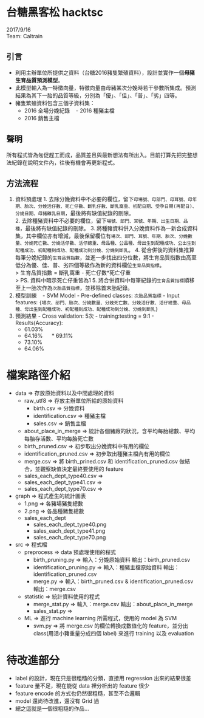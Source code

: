 # 台糖黑客松 hacktsc 
2017/9/16  
Team: Caltrain

## 引言  
- 利用主辦單位所提供之資料（台糖2016豬隻繁殖資料），設計並實作一個**母豬生育品質預測模型**。   
- 此模型輸入為一特徵向量，特徵向量由母豬某次分娩時若干參數所集成。預測結果為其下一胎的品質等級，分別為「優」、「佳」、「普」、「劣」四等。  
- 豬隻繁殖資料包含三個子資料集：
  - 2016 全場分娩紀錄  
  - 2016 種豬主檔   
  - 2016 銷售主檔  

## 聲明 
所有程式皆為匆促趕工而成，品質差且與最新想法有所出入。目前打算先把完整想法紀錄在說明文件內，往後有機會再更新程式。  

## 方法流程
  1. 資料預處理
    1. 去除分娩資料中不必要的欄位，留下`母場號、母部門、母耳號、母年期、胎次、分娩活仔數、死亡仔數、斷乳仔數、斷乳窩重、初配日期、受孕日期(再配日)、分娩日期、母豬離乳日期`，最後將有缺值紀錄的刪除。  
    2. 去除種豬資料中不必要的欄位，留下`場號、部門、耳號、年期、出生日期、品種`，最後將有缺值紀錄的刪除。
    3. 將種豬資料併入分娩資料作為一新合成資料集，其中欄位亦有增減，最後保留欄位有`場次、部門、耳號、年期、胎次、分娩數量、分娩死亡數、分娩活仔數、活仔總重、母品種、公品種、母出生到配種成功、公出生到配種成功、初配種到成功、配種成功到分娩、分娩到斷乳`。
    4. 從合併後的資料集推算每筆分娩紀錄的`生育品質指數`，並進一步找出四分位數，將生育品質指數由高至低分為優、佳、普、劣四個等級作為新的資料欄位`生育品質指標`。  
    >  生育品質指數 = 斷乳窩重 - 死亡仔數*死亡仔重     
    >  PS. 資料中暗示死亡仔重皆為1
    5. 將合併資料中每筆紀錄的`生育品質指標`順移至上一胎次作為`次胎品質指標`，並移除首末胎紀錄。
  2. 模型訓練
    - SVM Model
    - Pre-defined classes: `次胎品質指標`
    - Input features: `{場次、部門、胎次、分娩數量、分娩死亡數、分娩活仔數、活仔總重、母品種、母出生到配種成功、初配種到成功、配種成功到分娩、分娩到斷乳}`
  3. 預測結果
    - Cross validation: 5次
    - training:testing = 9:1
    - Results(Accuracy):
      * 61.03%
      * 64.16%
      * 69.11%
      * 73.10%
      * 64.06%
		
# 檔案路徑介紹
  * data => 存放原始資料以及中間處理的資料
    - raw_utf8 => 存放主辦單位所給的原始資料
      - birth.csv => 分娩資料
      - identification.csv => 種豬主檔
      - sales.csv => 銷售主檔
    - about_place_in_merge => 統計各個豬廠的狀況，含平均每胎總數、平均每胎存活數、平均每胎死亡數
    - birth_pruned.csv => 初步取出分娩資料中有用的欄位
    - identification_pruned.csv => 初步取出種豬主檔內有用的欄位
    - merge.csv => 將 birth_prined.csv 和 identification_pruned.csv 做結合，並觀察缺值決定最終要使用的 feature
    - sales_each_dept_type40.csv =>
    - sales_each_dept_type41.csv =>
    - sales_each_dept_type70.csv =>
  * graph => 程式產生的統計圖表
    - 1.png => 各豬場豬隻總數
    - 2.png => 各品種豬隻總數
    - sales_each_dept
      - sales_each_dept_type40.png
      - sales_each_dept_type41.png
      - sales_each_dept_type70.png
  * src => 程式檔
    - preprocess => data 預處理使用的程式
      - birth_pruning.py => 輸入：分娩原始資料 輸出：birth_pruned.csv
      - identification_pruning.py => 輸入：種豬主檔原始資料 輸出：identification_pruned.csv
      - merge.py => 輸入：birth_pruned.csv & identification_pruned.csv 輸出：merge.csv
    - statistic => 統計資料使用的程式
      - merge_stat.py => 輸入：merge.csv 輸出：about_place_in_merge
      - sales_stat.py =>
    - ML => 進行 machine learning 所需程式，使用的 model 為 SVM
      - svm.py => 將 merge.csv 的欄位轉換成數值化的 feature，並分出 class(用活小豬重量分成四個 label) 來進行 training 以及 evaluation
# 待改進部分
  * label 的設計，現在只是很粗糙的分類，直接用 regression 出來的結果很差
  * feature 量不足，現在能從 data 裡分析出的 feature 很少
  * feature encode 的方式也仍然很粗糙，甚至不合邏輯
  * model 還尚待改進，還沒有 Grid 過
  * 總之這就是一個很粗糙的作品...
